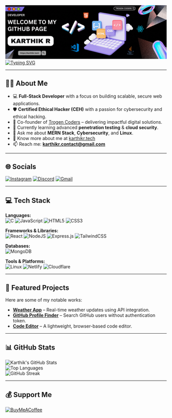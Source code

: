 <!-- Banner -->
<a href="https://karthikr.tech" target="_blank">
    <img src="banner.gif" alt="Karthik's Banner">
</a>

<!-- Typing animation -->
<a href="https://git.io/typing-svg">
    <img src="https://readme-typing-svg.demolab.com?font=JetBrains+Mono&weight=900&size=21&pause=1000&width=435&lines=Hey%2C+I+am+Karthik;Full-Stack+Developer;Cybersecurity+Enthusiast+(CEH)" alt="Typing SVG" />
</a>

---

## 🏄‍♂️ About Me
- 💻 **Full-Stack Developer** with a focus on building scalable, secure web applications.  
- 🛡️ **Certified Ethical Hacker (CEH)** with a passion for cybersecurity and ethical hacking.  
- 🚀 Co-founder of [Trogen Coders](https://trogencoders.com) – delivering impactful digital solutions.  
- 🌱 Currently learning advanced **penetration testing** & **cloud security**.  
- 💬 Ask me about **MERN Stack**, **Cybersecurity**, and **Linux**.  
- 📄 Know more about me at [karthikr.tech](https://karthikr.tech)  
- 📫 Reach me: **[karthikr.contact@gmail.com](mailto:karthikr.contact@gmail.com)**  

---

## 🌐 Socials
[![Instagram](https://img.shields.io/badge/Instagram-%23E4405F.svg?logo=Instagram&logoColor=white)](https://www.instagram.com/karthikr.tech/) 
[![Discord](https://img.shields.io/badge/Discord-%235865F2.svg?logo=Discord&logoColor=white)](https://discord.com/invite/ChmYRUHGjC) 
[![Gmail](https://img.shields.io/badge/Gmail-D14836.svg?logo=gmail&logoColor=white)](mailto:karthikr.contact@gmail.com) 

---

## 💻 Tech Stack

**Languages:**  
![C](https://img.shields.io/badge/c-%2300599C.svg?style=for-the-badge&logo=c&logoColor=white) 
![JavaScript](https://img.shields.io/badge/javascript-%23323330.svg?style=for-the-badge&logo=javascript&logoColor=%23F7DF1E) 
![HTML5](https://img.shields.io/badge/html5-%23E34F26.svg?style=for-the-badge&logo=html5&logoColor=white) 
![CSS3](https://img.shields.io/badge/css3-%231572B6.svg?style=for-the-badge&logo=css3&logoColor=white)  

**Frameworks & Libraries:**  
![React](https://img.shields.io/badge/react-%2320232a.svg?style=for-the-badge&logo=react&logoColor=%2361DAFB) 
![NodeJS](https://img.shields.io/badge/node.js-6DA55F?style=for-the-badge&logo=node.js&logoColor=white) 
![Express.js](https://img.shields.io/badge/express.js-%23404d59.svg?style=for-the-badge&logo=express&logoColor=%2361DAFB) 
![TailwindCSS](https://img.shields.io/badge/tailwindcss-%2338B2AC.svg?style=for-the-badge&logo=tailwind-css&logoColor=white)  

**Databases:**  
![MongoDB](https://img.shields.io/badge/MongoDB-%234ea94b.svg?style=for-the-badge&logo=mongodb&logoColor=white)  

**Tools & Platforms:**  
![Linux](https://img.shields.io/badge/Linux-FCC624?style=for-the-badge&logo=linux&logoColor=black) 
![Netlify](https://img.shields.io/badge/netlify-%23000000.svg?style=for-the-badge&logo=netlify&logoColor=#00C7B7) 
![Cloudflare](https://img.shields.io/badge/Cloudflare-F38020?style=for-the-badge&logo=Cloudflare&logoColor=white)  

---

## 🚀 Featured Projects
Here are some of my notable works:  

- **[Weather App](https://github.com/TAKI-KARTHIK/WEATHER-APP)** – Real-time weather updates using API integration.  
- **[GitHub Profile Finder](https://github.com/TAKI-KARTHIK/GitHub-Profile-Finder)** – Search GitHub users without authentication token.  
- **[Code Editor](https://github.com/TAKI-KARTHIK/CODE-EDITOR)** – A lightweight, browser-based code editor.  

---

## 📊 GitHub Stats
![Karthik's GitHub Stats](https://github-readme-stats.vercel.app/api?username=TAKI-KARTHIK&show_icons=true&theme=tokyonight)  
![Top Languages](https://github-readme-stats.vercel.app/api/top-langs/?username=TAKI-KARTHIK&layout=compact&theme=tokyonight)  
![GitHub Streak](https://github-readme-streak-stats.herokuapp.com/?user=TAKI-KARTHIK&theme=tokyonight)  

---

## 💰 Support Me
[![BuyMeACoffee](https://img.shields.io/badge/Buy%20Me%20a%20Coffee-ffdd00?style=for-the-badge&logo=buy-me-a-coffee&logoColor=black)](https://www.buymeacoffee.com/karthikr)
